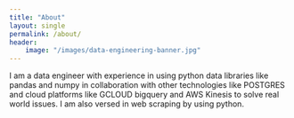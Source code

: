 ```yaml
---
title: "About"
layout: single
permalink: /about/
header:
    image: "/images/data-engineering-banner.jpg"
---
```

I am a data engineer with experience in using python data libraries like pandas and numpy in collaboration with other technologies like POSTGRES and cloud platforms like GCLOUD bigquery and AWS Kinesis to solve real world issues. I am also versed in web scraping by using python.

